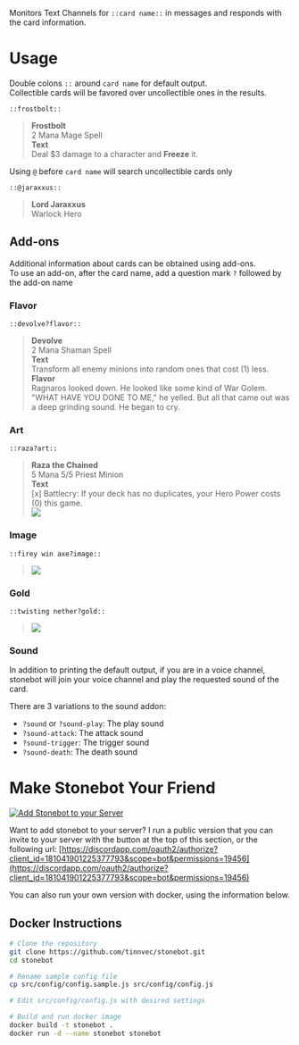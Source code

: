 Monitors Text Channels for `::card name::` in messages and responds with the card information.

# [](#usage)Usage

Double colons `::` around `card name` for default output.  
Collectible cards will be favored over uncollectible ones in the results.

`::frostbolt::`

> **Frostbolt**  
> 2 Mana Mage Spell  
> **Text**  
> Deal $3 damage to a character and **Freeze** it.

Using `@` before `card name` will search uncollectible cards only

`::@jaraxxus::`

> **Lord Jaraxxus**  
> Warlock Hero

## [](#add-ons)Add-ons

Additional information about cards can be obtained using add-ons.  
To use an add-on, after the card name, add a question mark `?` followed by the add-on name

### Flavor

`::devolve?flavor::`

> **Devolve**  
> 2 Mana Shaman Spell  
> **Text**  
> Transform all enemy minions into random ones that cost (1) less.  
> **Flavor**  
> Ragnaros looked down. He looked like some kind of War Golem. "WHAT HAVE YOU DONE TO ME," he yelled. But all that came out was a deep grinding sound. He began to cry.

### Art

`::raza?art::`

> **Raza the Chained**  
> 5 Mana 5/5 Priest Minion  
> **Text**  
> [x] Battlecry: If your deck has no duplicates, your Hero Power costs (0) this game.  
> ![](https://art.hearthstonejson.com/v1/512x/CFM_020.jpg)

### Image

`::firey win axe?image::`

> ![](http://media.services.zam.com/v1/media/byName/hs/cards/enus/CS2_106.png)

### Gold

`::twisting nether?gold::`

> ![](http://media.services.zam.com/v1/media/byName/hs/cards/enus/animated/EX1_312_premium.gif)

### Sound

In addition to printing the default output, if you are in a voice channel, stonebot will join your voice channel and play the requested sound of the card.

There are 3 variations to the sound addon:

* `?sound` or `?sound-play`: The play sound
* `?sound-attack`: The attack sound
* `?sound-trigger`: The trigger sound
* `?sound-death`: The death sound

# [](#make-stonebot-your-friend)Make Stonebot Your Friend

[![Add Stonebot to your Server][discord-add-badge]][discord-oauth-link]

[discord-oauth-link]: https://discordapp.com/oauth2/authorize?client_id=181041901225377793&scope=bot&permissions=19456
[discord-add-badge]: https://img.shields.io/badge/Discord-Invite%20Stonebot-7289DA.svg?style=flat-square

Want to add stonebot to your server? I run a public version that you can invite to your server with the button at the top of this section, or the following url: [https://discordapp.com/oauth2/authorize?client_id=181041901225377793&scope=bot&permissions=19456](https://discordapp.com/oauth2/authorize?client_id=181041901225377793&scope=bot&permissions=19456)

You can also run your own version with docker, using the information below.

## Docker Instructions

```bash
# Clone the repository
git clone https://github.com/tinnvec/stonebot.git
cd stonebot

# Rename sample config file
cp src/config/config.sample.js src/config/config.js

# Edit src/config/config.js with desired settings

# Build and run docker image
docker build -t stonebot .
docker run -d --name stonebot stonebot
```


